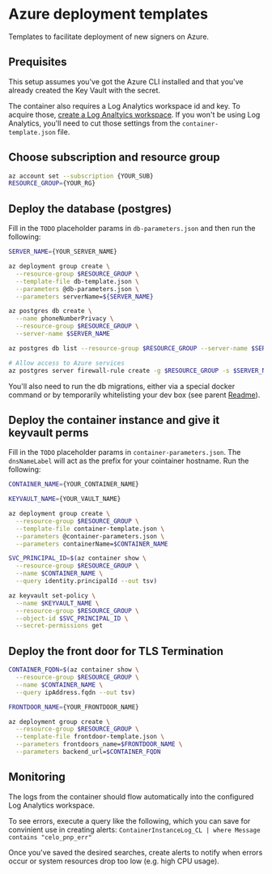 # Azure deployment templates

Templates to facilitate deployment of new signers on Azure.

## Prequisites

This setup assumes you've got the Azure CLI installed and that you've already created the Key Vault with the secret.

The container also requires a Log Analytics workspace id and key. To acquire those, [create a Log Analtyics workspace](https://docs.microsoft.com/en-us/azure/azure-monitor/learn/quick-create-workspace). If you won't be using Log Analytics, you'll need to cut those settings from the `container-template.json` file.

## Choose subscription and resource group

```bash
az account set --subscription {YOUR_SUB}
RESOURCE_GROUP={YOUR_RG}
```

## Deploy the database (postgres)

Fill in the `TODO` placeholder params in `db-parameters.json` and then run the following:

```bash
SERVER_NAME={YOUR_SERVER_NAME}

az deployment group create \
  --resource-group $RESOURCE_GROUP \
  --template-file db-template.json \
  --parameters @db-parameters.json \
  --parameters serverName=${SERVER_NAME}

az postgres db create \
  --name phoneNumberPrivacy \
  --resource-group $RESOURCE_GROUP \
  --server-name $SERVER_NAME

az postgres db list --resource-group $RESOURCE_GROUP --server-name $SERVER_NAME

# Allow access to Azure services
az postgres server firewall-rule create -g $RESOURCE_GROUP -s $SERVER_NAME -n AllowAllWindowsAzureIps --start-ip-address 0.0.0.0 --end-ip-address 0.0.0.0
```

You'll also need to run the db migrations, either via a special docker command or by temporarily whitelisting your dev box (see parent [Readme](../README.md)).

## Deploy the container instance and give it keyvault perms

Fill in the `TODO` placeholder params in `container-parameters.json`. The `dnsNameLabel` will act as the prefix for your cointainer hostname. Run the following:

```bash
CONTAINER_NAME={YOUR_CONTAINER_NAME}

KEYVAULT_NAME={YOUR_VAULT_NAME}

az deployment group create \
  --resource-group $RESOURCE_GROUP \
  --template-file container-template.json \
  --parameters @container-parameters.json \
  --parameters containerName=$CONTAINER_NAME

SVC_PRINCIPAL_ID=$(az container show \
  --resource-group $RESOURCE_GROUP \
  --name $CONTAINER_NAME \
  --query identity.principalId --out tsv)

az keyvault set-policy \
  --name $KEYVAULT_NAME \
  --resource-group $RESOURCE_GROUP \
  --object-id $SVC_PRINCIPAL_ID \
  --secret-permissions get
```

## Deploy the front door for TLS Termination

```bash
CONTAINER_FQDN=$(az container show \
  --resource-group $RESOURCE_GROUP \
  --name $CONTAINER_NAME \
  --query ipAddress.fqdn --out tsv)

FRONTDOOR_NAME={YOUR_FRONTDOOR_NAME}

az deployment group create \
  --resource-group $RESOURCE_GROUP \
  --template-file frontdoor-template.json \
  --parameters frontdoors_name=$FRONTDOOR_NAME \
  --parameters backend_url=$CONTAINER_FQDN
```

## Monitoring

The logs from the container should flow automatically into the configured Log Analytics workspace.

To see errors, execute a query like the following, which you can save for convinient use in creating alerts:
`ContainerInstanceLog_CL | where Message contains "celo_pnp_err"`

Once you've saved the desired searches, create alerts to notify when errors occur or system resources drop too low (e.g. high CPU usage).
